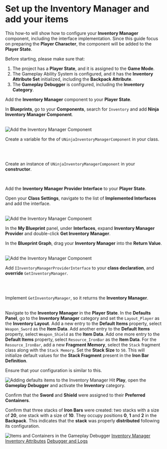# Set up the Inventory Manager and add your items
<primary-label ref="inventory"/>
<secondary-label ref="guide"/>

This how-to will show how to configure your **Inventory Manager** component, including the interface implementation. 
Since this guide focus on preparing the **Player Character**, the component will be added to the **Player State**.

Before starting, please make sure that:

1. The project has a **Player State**, and it is assigned to the **Game Mode**.
2. The Gameplay Ability System is configured, and it has the **Inventory Attribute Set** initialized, including the **Backpack Attribute**.
3. The **Gameplay Debugger** is configured, including the **Inventory Category**.

<procedure title="Add the Inventory Manager Component" collapsible="true">
    <step>
        <p>Add the <b>Inventory Manager</b> component to your <b>Player State</b>.</p>
        <tabs group="sample">
            <tab title="Blueprint" group-key="bp">
                <p>In <b>Blueprints</b>, go to your <b>Components</b>, search for <code>Inventory</code> and add <b>Ninja Inventory Manager Component</b>.</p>
                <br/>
                <img src="inv_setup_inventory_component.png" alt="Add the Inventory Manager Component" border-effect="line"/>
            </tab>
            <tab title="C++" group-key="cpp">
                <p>Create a variable for the of <code>UNinjaInventoryManagerComponent</code> in your class.</p>
                <br/>
                <code-block lang="c++" src="inv_setup_inventory_component.h" />
                <br/>
                <p>Create an instance of <code>UNinjaInventoryManagerComponent</code> in your <b>constructor</b>.</p>
                <br/>
                <code-block lang="c++" src="inv_setup_inventory_component.cpp" />
            </tab>
        </tabs>
    </step>
    <step>
        <p>Add the <b>Inventory Manager Provider Interface</b> to your <b>Player State</b>.</p>
        <tabs group="sample">
            <tab title="Blueprint" group-key="bp">
                <p>Open your <b>Class Settings</b>, navigate to the list of <b>Implemented Interfaces</b> and add the interface.</p>
                <br/>
                <img src="inv_setup_inventory_interface.png" alt="Add the Inventory Manager Component" border-effect="line"/>
                <br/>
                <p>In the <b>My Blueprint</b> panel, under <b>Interfaces</b>, expand <b>Inventory Manager Provider</b> and double-click <b>Get Inventory Manager</b>.</p>
                <p>In the <b>Blueprint Graph</b>, drag your <b>Inventory Manager</b> into the <b>Return Value</b>.</p>
                <br/>
                <img src="inv_setup_inventory_implementation.png" alt="Add the Inventory Manager Component" border-effect="line"/>
            </tab>
            <tab title="C++" group-key="cpp">
                <p>Add <code>IInventoryManagerProviderInterface</code> to your <b>class declaration</b>, and <b>override</b> <code>GetInventoryManager</code>.</p>
                <br/>
                <code-block lang="c++" src="inv_setup_inventory_interface.h" />
                <br/>
                <p>Implement <code>GetInventoryManager</code>, so it returns the <b>Inventory Manager</b>.</p>
                <br/>
                <code-block lang="c++" src="inv_setup_inventory_interface.cpp" />
            </tab>
        </tabs>
    </step>
</procedure>

<procedure title="Add Default Items" collapsible="true">
    <step>Navigate to the <b>Inventory Manager</b> in the <b>Player State</b>.</step>
    <step>In the <b>Defaults Panel</b>, go to the <b>Inventory Manager</b> category and set the <code>Layout_Player</code> as the <b>Inventory Layout</b>.</step>
    <step>Add a new entry to the <b>Default Items</b> property, select <code>Weapon_Sword</code> as the <b>Item Data</b>.</step>
    <step>Add another entry to the <b>Default Items</b> property, select <code>Weapon_Shield</code> as the <b>Item Data</b>.</step>
    <step>Add one more entry to the <b>Default Items</b> property, select <code>Resource_IronBar</code> as the <b>Item Data</b>.</step>
    <step>For the <code>Resource_IronBar</code>, add a new <b>Fragment Memory</b>, select the <code>Stack</code> fragment class along with the <code>Stack Memory</code>. Set the <b>Stack Size</b> to <code>50</code>. This will initialize default values for the <b>Stack Fragment</b> present in the <b>Iron Bar Definition</b>.</step>
    <step>
        <p>Ensure that your configuration is similar to this.</p>
        <img src="inv_setup_inventory_defaults.png" alt="Adding defaults items to the Inventory Manager" border-effect="line" thumbnail="true"/>
    </step>
</procedure>

<procedure title="Check your Inventory in the Gameplay Debugger" collapsible="true">
    <step>Hit <b>Play</b>, open the <b>Gameplay Debugger</b> and activate the <b>Inventory</b> category.</step>
    <step>
        <p>Confirm that the <b>Sword</b> and <b>Shield</b> were assigned to their <b>Preferred Containers</b>.</p>
        <p>Confirm that three stacks of <b>Iron Bars</b> were created: two stacks with a size of <b>20</b>, one stack with a size of <b>10</b>. They occupy positions <b>0</b>, <b>1</b> and <b>2</b> in the <b>Backpack</b>. This indicates that the <b>stack</b> was properly <b>distributed</b> following its configuration.</p>
        <img src="inv_setup_inventory_debugger.png" alt="Items and Containers in the Gameplay Debugger" border-effect="line" thumbnail="true" />
    </step>
</procedure>

<seealso style="cards">
   <category ref="related">
        <a href="inv_inventory_manager.md" summary="Inventory Manager and Layout assignment.">Inventory Manager</a>
        <a href="inv_attributes.md" summary="Details about the Inventory Attribute Set.">Inventory Attributes</a>
        <a href="inv_troubleshooting.md" summary="Using the Inventory Gameplay Debugger and accessing logs.">Debugger and Logs</a>
    </category>
</seealso>